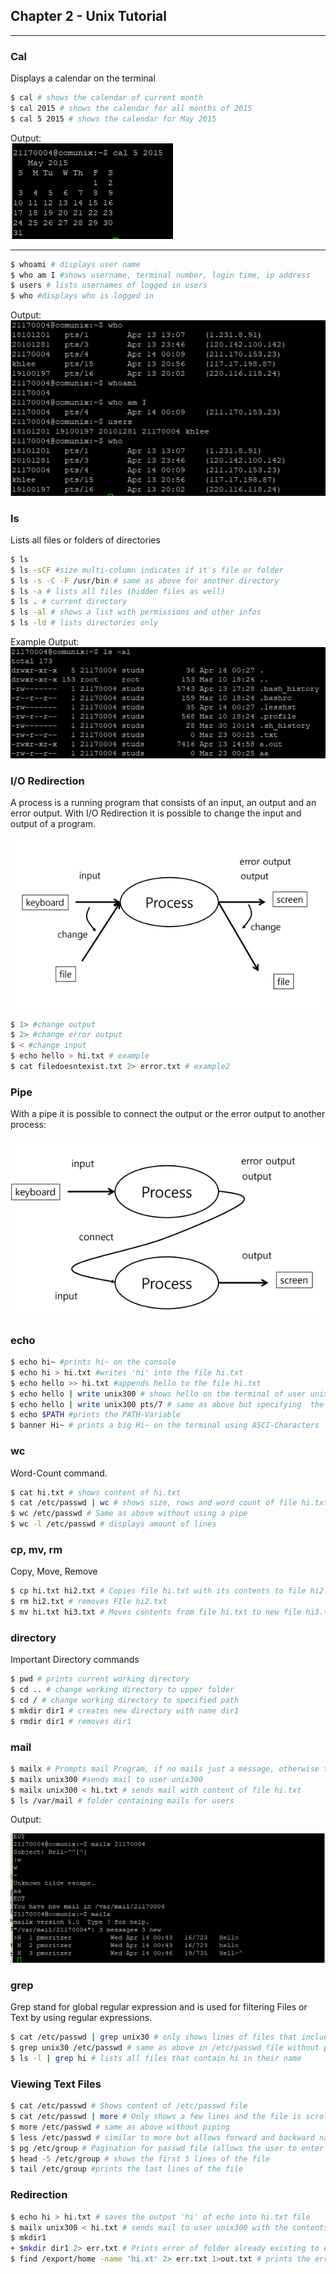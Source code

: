 ## Chapter 2 - Unix Tutorial
<hr/>

### Cal
Displays a calendar on the terminal

```bash
$ cal # shows the calendar of current month
$ cal 2015 # shows the calendar for all months of 2015
$ cal 5 2015 # shows the calendar for May 2015
```
Output:  
![](../../images/2021-04-14-00-29-55.png)

<hr/>

```bash
$ whoami # displays user name
$ who am I #shows username, terminal number, login time, ip address
$ users # lists usernames of logged in users
$ who #displays who is logged in
```

Output:  
![](../../images/2021-04-14-00-32-17.png)

### ls

Lists all files or folders of directories

```bash
$ ls
$ ls -sCF #size multi-column indicates if it's file or folder
$ ls -s -C -F /usr/bin # same as above for another directory
$ ls -a # lists all files (hidden files as well)
$ ls . # current directory
$ ls -al # shows a list with permissions and other infos
$ ls -ld # lists directories only
```
Example Output: 
![](../../images/2021-04-14-00-38-27.png) 

### I/O Redirection

A process is a running program that consists of an input, an output and an error output. With I/O Redirection it is possible to change the input and output of a program.  

![](../../images/2021-04-14-00-39-42.png)

```bash
$ 1> #change output
$ 2> #change error output
$ < #change input
$ echo hello > hi.txt # example
$ cat filedoesntexist.txt 2> error.txt # example2
```

### Pipe

With a pipe it is possible to connect the output or the error output to another process:  

![](../../images/2021-04-14-00-42-34.png)

### echo

```bash
$ echo hi~ #prints hi~ on the console
$ echo hi > hi.txt #writes 'hi' into the file hi.txt
$ echo hello >> hi.txt #appends hello to the file hi.txt
$ echo hello | write unix300 # shows hello on the terminal of user unix300
$ echo hello | write unix300 pts/7 # same as above but specifying  the terminal
$ echo $PATH #prints the PATH-Variable
$ banner Hi~ # prints a big Hi~ on the terminal using ASCI-Characters
```

### wc

Word-Count command.

```bash
$ cat hi.txt # shows content of hi.txt
$ cat /etc/passwd | wc # shows size, rows and word count of file hi.txt
$ wc /etc/passwd # Same as above without using a pipe
$ wc -l /etc/passwd # displays amount of lines
```

### cp, mv, rm

Copy, Move, Remove

```bash
$ cp hi.txt hi2.txt # Copies file hi.txt with its contents to file hi2.txt
$ rm hi2.txt # removes FIle hi2.txt
$ mv hi.txt hi3.txt # Moves contents from file hi.txt to new file hi3.txt and deletes file hi.txt
```

### directory

Important Directory commands

```bash
$ pwd # prints current working directory
$ cd .. # change working directory to upper folder
$ cd / # change working directory to specified path
$ mkdir dir1 # creates new directory with name dir1
$ rmdir dir1 # removes dir1
```

### mail

```bash
$ mailx # Prompts mail Program, if no mails just a message, otherwise the user will be asked for a mail
$ mailx unix300 #sends mail to user unix300
$ mailx unix300 < hi.txt # sends mail with content of file hi.txt
$ ls /var/mail # folder containing mails for users
```

Output:  

![](../../images/2021-04-14-00-55-25.png)

### grep

Grep stand for global regular expression and is used for filtering Files or Text by using regular expressions.

```bash
$ cat /etc/passwd | grep unix30 # only shows lines of files that include 'unix30'
$ grep unix30 /etc/passwd # same as above in /etc/passwd file without piping
$ ls -l | grep hi # lists all files that contain hi in their name

```

### Viewing Text Files

```bash
$ cat /etc/passwd # Shows content of /etc/passwd file
$ cat /etc/passwd | more # Only shows a few lines and the file is scrollable by using the space bar
$ more /etc/passwd # same as above without piping
$ less /etc/passwd # similar to more but allows forward and backward navigation
$ pg /etc/group # Pagination for passwd file (allows the user to enter a page)
$ head -5 /etc/group # shows the first 5 lines of the file
$ tail /etc/group #prints the last lines of the file
```

### Redirection

```bash
$ echo hi > hi.txt # saves the output 'hi' of echo into hi.txt file
$ mailx unix300 < hi.txt # sends mail to user unix300 with the contents of hi.txt
$ mkdir1
+ $mkdir dir1 2> err.txt # Prints error of folder already existing to err.txt
$ find /export/home -name 'hi.xt' 2> err.txt 1>out.txt # prints the error (permission denied e.g.) to err.txt and the finding results for 'hi.txt' into out.txt
```